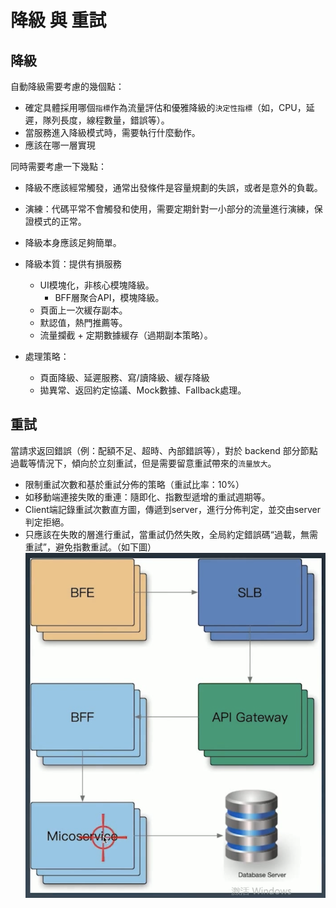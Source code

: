 # 降級 與 重試

## 降級

自動降級需要考慮的幾個點：

- 確定具體採用哪個`指標`作為流量評估和優雅降級的`決定性指標`（如，CPU，延遲，隊列長度，線程數量，錯誤等）。
- 當服務進入降級模式時，需要執行什麼動作。
- 應該在哪一層實現

同時需要考慮一下幾點：

- 降級不應該經常觸發，通常出發條件是容量規劃的失誤，或者是意外的負載。
- 演練：代碼平常不會觸發和使用，需要定期針對一小部分的流量進行演練，保證模式的正常。
- 降級本身應該足夠簡單。

- 降級本質：提供有損服務
  - UI模塊化，非核心模塊降級。
    - BFF層聚合API，模塊降級。
  - 頁面上一次緩存副本。
  - 默認值，熱門推薦等。
  - 流量攔截 + 定期數據緩存（過期副本策略）。
- 處理策略：
  - 頁面降級、延遲服務、寫/讀降級、緩存降級
  - 拋異常、返回約定協議、Mock數據、Fallback處理。

## 重試

當請求返回錯誤（例：配額不足、超時、內部錯誤等），對於 backend 部分節點過載等情況下，傾向於立刻重試，但是需要留意重試帶來的`流量放大`。

- 限制重試次數和基於重試分佈的策略（重試比率：10%）
- 如移動端連接失敗的重連：隨即化、指數型遞增的重試週期等。
- Client端記錄重試次數直方圖，傳遞到server，進行分佈判定，並交由server判定拒絕。
- 只應該在失敗的層進行重試，當重試仍然失敗，全局約定錯誤碼“過載，無需重試”，避免指數重試。（如下圖）
![](/week5-rpc-design/pic/服務請求流程.png)
